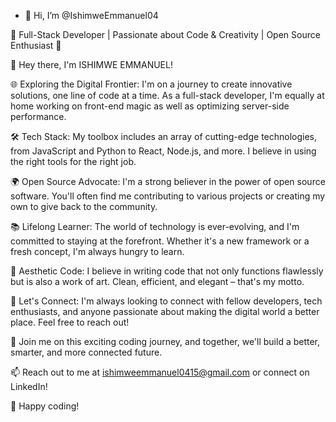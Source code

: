 - 👋 Hi, I’m @IshimweEmmanuel04
  
🚀 Full-Stack Developer | Passionate about Code & Creativity | Open Source Enthusiast 🌟

👋 Hey there, I'm ISHIMWE EMMANUEL!

🌐 Exploring the Digital Frontier: I'm on a journey to create innovative solutions, one line of code at a time. As a full-stack developer, I'm equally at home working on front-end magic as well as optimizing server-side performance.

🛠️ Tech Stack: My toolbox includes an array of cutting-edge technologies, from JavaScript and Python to React, Node.js, and more. I believe in using the right tools for the right job.

🌍 Open Source Advocate: I'm a strong believer in the power of open source software. You'll often find me contributing to various projects or creating my own to give back to the community.

📚 Lifelong Learner: The world of technology is ever-evolving, and I'm committed to staying at the forefront. Whether it's a new framework or a fresh concept, I'm always hungry to learn.

🎨 Aesthetic Code: I believe in writing code that not only functions flawlessly but is also a work of art. Clean, efficient, and elegant – that's my motto.

🤝 Let's Connect: I'm always looking to connect with fellow developers, tech enthusiasts, and anyone passionate about making the digital world a better place. Feel free to reach out!

🌟 Join me on this exciting coding journey, and together, we'll build a better, smarter, and more connected future.

📫 Reach out to me at ishimweemmanuel0415@gmail.com or connect on LinkedIn!

🌈 Happy coding!
